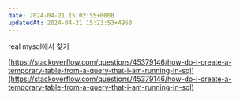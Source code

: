```yaml
---
date: 2024-04-21 15:02:55+0000
updatedAt: 2024-04-21 15:23:53+4960
---
```

real mysql에서 찾기

[https://stackoverflow.com/questions/45379146/how-do-i-create-a-temporary-table-from-a-query-that-i-am-running-in-sql](https://stackoverflow.com/questions/45379146/how-do-i-create-a-temporary-table-from-a-query-that-i-am-running-in-sql)